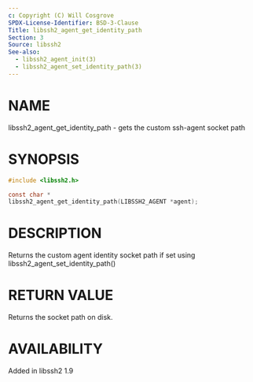 ```yaml
---
c: Copyright (C) Will Cosgrove
SPDX-License-Identifier: BSD-3-Clause
Title: libssh2_agent_get_identity_path
Section: 3
Source: libssh2
See-also:
  - libssh2_agent_init(3)
  - libssh2_agent_set_identity_path(3)
---
```


# NAME

libssh2_agent_get_identity_path - gets the custom ssh-agent socket path

# SYNOPSIS

~~~c
#include <libssh2.h>

const char *
libssh2_agent_get_identity_path(LIBSSH2_AGENT *agent);
~~~

# DESCRIPTION

Returns the custom agent identity socket path if set using libssh2_agent_set_identity_path()


# RETURN VALUE

Returns the socket path on disk.

# AVAILABILITY

Added in libssh2 1.9
